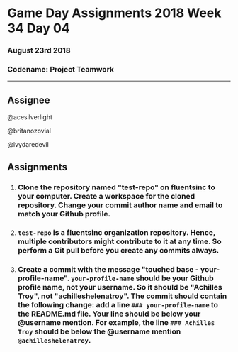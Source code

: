 # **Game Day Assignments 2018 Week 34 Day 04**

### August 23rd 2018

### **Codename:** Project Teamwork

___
## **Assignee** 

@acesilverlight

@britanozovial

@ivydaredevil

## **Assignments**

1. ### Clone the repository named "test-repo" on fluentsinc to your computer. Create a workspace for the cloned repository. Change your commit author name and email to match your Github profile. 

2. ### `test-repo` is a fluentsinc organization repository. Hence, multiple contributors might contribute to it at any time. So perform a Git pull before you create any commits always.

3. ### Create a commit with the message "touched base - your-profile-name". `your-profile-name` should be your Github profile name, not your username. So it should be "Achilles Troy", not "achilleshelenatroy". The commit should contain the following change: add a line `### your-profile-name` to the README.md file. Your line should be below your @username mention. For example, the line `### Achilles Troy` should be below the @username mention `@achilleshelenatroy`. 


